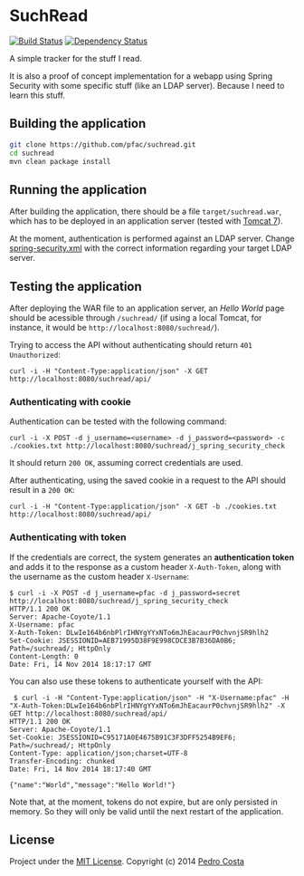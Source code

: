 SuchRead
========

[![Build Status](https://travis-ci.org/pfac/suchread.svg?branch=master)](https://travis-ci.org/pfac/suchread)
[![Dependency Status](https://www.versioneye.com/user/projects/54b58815050646ca5c0000ac/badge.svg?style=flat)](https://www.versioneye.com/user/projects/54b58815050646ca5c0000ac)

A simple tracker for the stuff I read.

It is also a proof of concept implementation for a webapp using Spring Security with some specific stuff (like an LDAP server). Because I need to learn this stuff.

## Building the application

``` sh
git clone https://github.com/pfac/suchread.git
cd suchread
mvn clean package install
```

## Running the application

After building the application, there should be a file `target/suchread.war`, which has to be deployed in an application server (tested with [Tomcat 7][1]).

At the moment, authentication is performed against an LDAP server. Change [spring-security.xml](src/main/webapp/WEB-INF/spring-security.xml) with the correct information regarding your target LDAP server.

## Testing the application

After deploying the WAR file to an application server, an *Hello World* page should be acessible through `/suchread/` (if using a local Tomcat, for instance, it would be `http://localhost:8080/suchread/`).

Trying to access the API without authenticating should return `401 Unauthorized`:

```
curl -i -H "Content-Type:application/json" -X GET http://localhost:8080/suchread/api/
```

### Authenticating with cookie

Authentication can be tested with the following command:

```
curl -i -X POST -d j_username=<username> -d j_password=<password> -c ./cookies.txt http://localhost:8080/suchread/j_spring_security_check
```

It should return `200 OK`, assuming correct credentials are used.

After authenticating, using the saved cookie in a request to the API should result in a `200 OK`:

```
curl -i -H "Content-Type:application/json" -X GET -b ./cookies.txt http://localhost:8080/suchread/api/
```

### Authenticating with token

If the credentials are correct, the system generates an **authentication token** and adds it to the response as a custom header `X-Auth-Token`, along with the username as the custom header `X-Username`:

```
$ curl -i -X POST -d j_username=pfac -d j_password=secret http://localhost:8080/suchread/j_spring_security_check
HTTP/1.1 200 OK
Server: Apache-Coyote/1.1
X-Username: pfac
X-Auth-Token: DLwIe164b6nbPlrIHNYgYYxNTo6mJhEacaurP0chvnjSR9hlh2
Set-Cookie: JSESSIONID=AEB71995D38F9E998CDCE3B7B36DA0B6; Path=/suchread/; HttpOnly
Content-Length: 0
Date: Fri, 14 Nov 2014 18:17:17 GMT

```

You can also use these tokens to authenticate yourself with the API:

```
 $ curl -i -H "Content-Type:application/json" -H "X-Username:pfac" -H "X-Auth-Token:DLwIe164b6nbPlrIHNYgYYxNTo6mJhEacaurP0chvnjSR9hlh2" -X GET http://localhost:8080/suchread/api/
HTTP/1.1 200 OK
Server: Apache-Coyote/1.1
Set-Cookie: JSESSIONID=C95171A0E4675B91C3F3DFF5254B9EF6; Path=/suchread/; HttpOnly
Content-Type: application/json;charset=UTF-8
Transfer-Encoding: chunked
Date: Fri, 14 Nov 2014 18:17:40 GMT

{"name":"World","message":"Hello World!"}
```

Note that, at the moment, tokens do not expire, but are only persisted in memory. So they will only be valid until the next restart of the application.

## License

Project under the [MIT License](http://opensource.org/licenses/MIT). Copyright (c) 2014 [Pedro Costa](https://github.com/pfac)

[1]: http://tomcat.apache.org/
